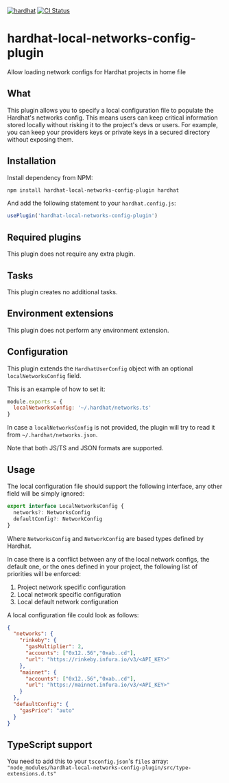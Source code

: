 [![hardhat](https://buidler.dev/hardhat-plugin-badge.svg?1)](https://hardhat.org)
[![CI Status](https://github.com/facuspagnuolo/hardhat-local-networks-config-plugin/workflows/CI/badge.svg)](https://github.com/facuspagnuolo/hardhat-local-networks-config-plugin/actions)

# hardhat-local-networks-config-plugin

Allow loading network configs for Hardhat projects in home file 

## What

This plugin allows you to specify a local configuration file to populate the Hardhat's networks config.
This means users can keep critical information stored locally without risking it to the project's devs or users.
For example, you can keep your providers keys or private keys in a secured directory without exposing them.

## Installation

Install dependency from NPM:

```bash
npm install hardhat-local-networks-config-plugin hardhat
```

And add the following statement to your `hardhat.config.js`:

```js
usePlugin('hardhat-local-networks-config-plugin')
```

## Required plugins

This plugin does not require any extra plugin.

## Tasks

This plugin creates no additional tasks.

## Environment extensions

This plugin does not perform any environment extension.

## Configuration

This plugin extends the `HardhatUserConfig` object with an optional `localNetworksConfig` field.

This is an example of how to set it:

```js
module.exports = {
  localNetworksConfig: '~/.hardhat/networks.ts'
}
```

In case a `localNetworksConfig` is not provided, the plugin will try to read it from `~/.hardhat/networks.json`.

Note that both JS/TS and JSON formats are supported.

## Usage

The local configuration file should support the following interface, any other field will be simply ignored:

```ts
export interface LocalNetworksConfig {
  networks?: NetworksConfig
  defaultConfig?: NetworkConfig
}
```

Where `NetworksConfig` and `NetworkConfig` are based types defined by Hardhat.

In case there is a conflict between any of the local network configs, the default one, or the ones defined in your
project, the following list of priorities will be enforced:

1. Project network specific configuration
2. Local network specific configuration
3. Local default network configuration

A local configuration file could look as follows:

```json
{
  "networks": {
    "rinkeby": {
      "gasMultiplier": 2,
      "accounts": ["0x12..56","0xab..cd"],
      "url": "https://rinkeby.infura.io/v3/<API_KEY>"
    },
    "mainnet": {
      "accounts": ["0x12..56","0xab..cd"],
      "url": "https://mainnet.infura.io/v3/<API_KEY>"
    }
  },
  "defaultConfig": {
    "gasPrice": "auto"
  }
}
```

## TypeScript support

You need to add this to your `tsconfig.json`'s `files` array: 
`"node_modules/hardhat-local-networks-config-plugin/src/type-extensions.d.ts"`
